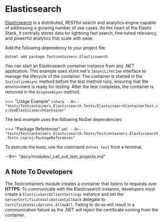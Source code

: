 # Elasticsearch

[Elasticsearch](https://www.elastic.co/elasticsearch/) is a distributed, RESTful search and analytics engine capable of addressing a growing number of use cases. As the heart of the Elastic Stack, it centrally stores data for lightning fast search, fine‑tuned relevancy, and powerful analytics that scale with ease.

Add the following dependency to your project file:

```shell title="NuGet"
dotnet add package Testcontainers.Elasticsearch
```

You can start an Elasticsearch container instance from any .NET application. This example uses xUnit.net's `IAsyncLifetime` interface to manage the lifecycle of the container. The container is started in the `InitializeAsync` method before the test method runs, ensuring that the environment is ready for testing. After the test completes, the container is removed in the `DisposeAsync` method.

=== "Usage Example"
    ```csharp
    --8<-- "tests/Testcontainers.Elasticsearch.Tests/ElasticsearchContainerTest.cs:UseElasticsearchContainer"
    ```

The test example uses the following NuGet dependencies:

=== "Package References"
    ```xml
    --8<-- "tests/Testcontainers.Elasticsearch.Tests/Testcontainers.Elasticsearch.Tests.csproj:PackageReferences"
    ```

To execute the tests, use the command `dotnet test` from a terminal.

--8<-- "docs/modules/_call_out_test_projects.md"

## A Note To Developers

The Testcontainers module creates a container that listens to requests over **HTTPS**. To communicate with the Elasticsearch instance, developers must create a `ElasticsearchClientSettings` instance and set the `ServerCertificateValidationCallback` delegate to `CertificateValidations.AllowAll`. Failing to do so will result in a communication failure as the .NET will reject the certificate coming from the container.